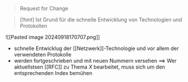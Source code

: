 > Request for Change

> [!hint] Ist Grund für die schnelle Entwicklung von Technologien und Protokollen

![[Pasted image 20240918170707.png]]
- schnelle Entwicklug der [[Netzwerk]]-Technologie und vor allem der verwendeten Protokolle 
- werden fortgeschrieben und mit neuen Nummern versehen
==> Wer aktuellstsen [[RFC]] zu Thema $X$ bearbeitet, muss sich um den entsprechenden Index bemühen